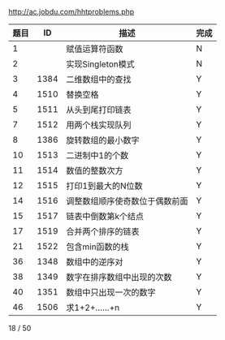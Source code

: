 http://ac.jobdu.com/hhtproblems.php

题目     | ID    | 描述|完成
-------|--------|----|-----
1||赋值运算符函数|N
2||实现Singleton模式|N
3|1384|二维数组中的查找|Y
4|1510|替换空格|Y
5|1511|从头到尾打印链表|Y
7|1512|用两个栈实现队列|Y
8|1386|旋转数组的最小数字|Y
10|1513|二进制中1的个数|Y
11|1514|数值的整数次方|Y
12|1515|打印1到最大的N位数|Y
14|1516|调整数组顺序使奇数位于偶数前面|Y
15|1517|链表中倒数第k个结点|Y
17|1519|合并两个排序的链表|Y
21|1522|包含min函数的栈|Y
36|1348|数组中的逆序对|Y
38|1349|数字在排序数组中出现的次数|Y
40|1351|数组中只出现一次的数字|Y
46|1506|求1+2+……+n|Y

18 / 50
